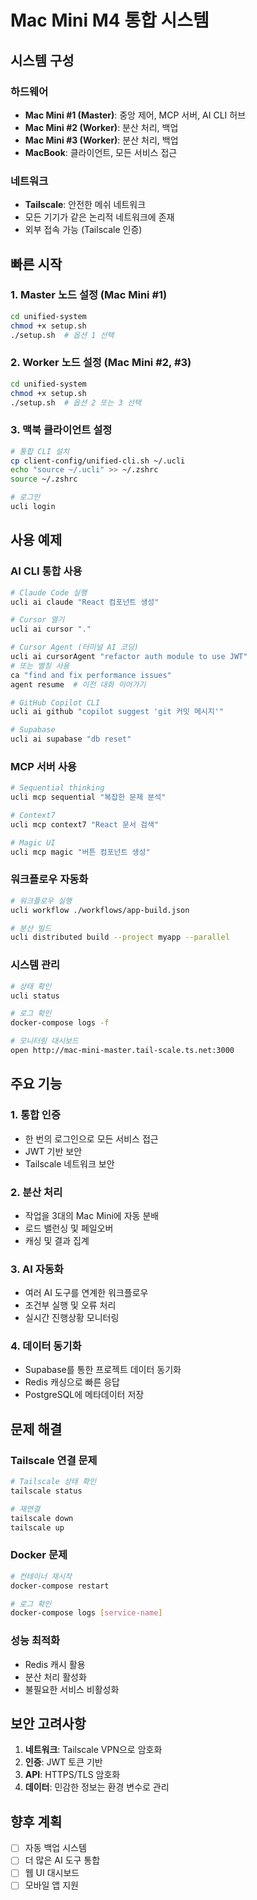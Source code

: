 # Mac Mini M4 통합 시스템

## 시스템 구성

### 하드웨어
- **Mac Mini #1 (Master)**: 중앙 제어, MCP 서버, AI CLI 허브
- **Mac Mini #2 (Worker)**: 분산 처리, 백업
- **Mac Mini #3 (Worker)**: 분산 처리, 백업
- **MacBook**: 클라이언트, 모든 서비스 접근

### 네트워크
- **Tailscale**: 안전한 메쉬 네트워크
- 모든 기기가 같은 논리적 네트워크에 존재
- 외부 접속 가능 (Tailscale 인증)

## 빠른 시작

### 1. Master 노드 설정 (Mac Mini #1)
```bash
cd unified-system
chmod +x setup.sh
./setup.sh  # 옵션 1 선택
```

### 2. Worker 노드 설정 (Mac Mini #2, #3)
```bash
cd unified-system
chmod +x setup.sh
./setup.sh  # 옵션 2 또는 3 선택
```

### 3. 맥북 클라이언트 설정
```bash
# 통합 CLI 설치
cp client-config/unified-cli.sh ~/.ucli
echo "source ~/.ucli" >> ~/.zshrc
source ~/.zshrc

# 로그인
ucli login
```

## 사용 예제

### AI CLI 통합 사용
```bash
# Claude Code 실행
ucli ai claude "React 컴포넌트 생성"

# Cursor 열기
ucli ai cursor "."

# Cursor Agent (터미널 AI 코딩)
ucli ai cursorAgent "refactor auth module to use JWT"
# 또는 별칭 사용
ca "find and fix performance issues"
agent resume  # 이전 대화 이어가기

# GitHub Copilot CLI
ucli ai github "copilot suggest 'git 커밋 메시지'"

# Supabase
ucli ai supabase "db reset"
```

### MCP 서버 사용
```bash
# Sequential thinking
ucli mcp sequential "복잡한 문제 분석"

# Context7
ucli mcp context7 "React 문서 검색"

# Magic UI
ucli mcp magic "버튼 컴포넌트 생성"
```

### 워크플로우 자동화
```bash
# 워크플로우 실행
ucli workflow ./workflows/app-build.json

# 분산 빌드
ucli distributed build --project myapp --parallel
```

### 시스템 관리
```bash
# 상태 확인
ucli status

# 로그 확인
docker-compose logs -f

# 모니터링 대시보드
open http://mac-mini-master.tail-scale.ts.net:3000
```

## 주요 기능

### 1. 통합 인증
- 한 번의 로그인으로 모든 서비스 접근
- JWT 기반 보안
- Tailscale 네트워크 보안

### 2. 분산 처리
- 작업을 3대의 Mac Mini에 자동 분배
- 로드 밸런싱 및 페일오버
- 캐싱 및 결과 집계

### 3. AI 자동화
- 여러 AI 도구를 연계한 워크플로우
- 조건부 실행 및 오류 처리
- 실시간 진행상황 모니터링

### 4. 데이터 동기화
- Supabase를 통한 프로젝트 데이터 동기화
- Redis 캐싱으로 빠른 응답
- PostgreSQL에 메타데이터 저장

## 문제 해결

### Tailscale 연결 문제
```bash
# Tailscale 상태 확인
tailscale status

# 재연결
tailscale down
tailscale up
```

### Docker 문제
```bash
# 컨테이너 재시작
docker-compose restart

# 로그 확인
docker-compose logs [service-name]
```

### 성능 최적화
- Redis 캐시 활용
- 분산 처리 활성화
- 불필요한 서비스 비활성화

## 보안 고려사항

1. **네트워크**: Tailscale VPN으로 암호화
2. **인증**: JWT 토큰 기반
3. **API**: HTTPS/TLS 암호화
4. **데이터**: 민감한 정보는 환경 변수로 관리

## 향후 계획

- [ ] 자동 백업 시스템
- [ ] 더 많은 AI 도구 통합
- [ ] 웹 UI 대시보드
- [ ] 모바일 앱 지원